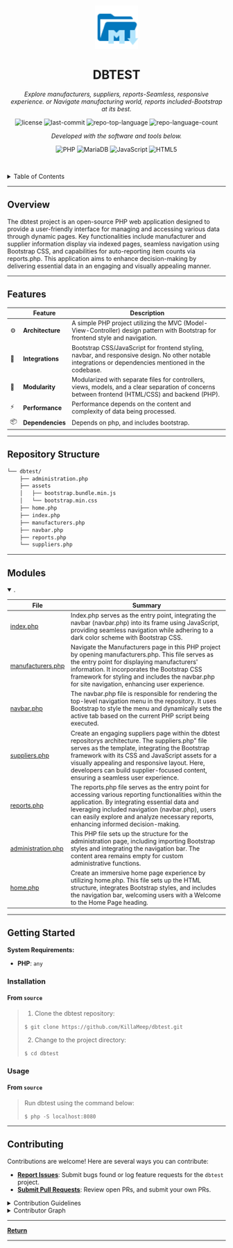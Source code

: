 <p align="center">
  <img src="https://raw.githubusercontent.com/PKief/vscode-material-icon-theme/ec559a9f6bfd399b82bb44393651661b08aaf7ba/icons/folder-markdown-open.svg" width="100" alt="project-logo">
</p>
<p align="center">
    <h1 align="center">DBTEST</h1>
</p>
<p align="center">
    <em>Explore manufacturers, suppliers, reports-Seamless, responsive experience. or Navigate manufacturing world, reports included-Bootstrap at its best.</em>
</p>
<p align="center">
	<img src="https://img.shields.io/github/license/KillaMeep/dbtest" alt="license">
	<img src="https://img.shields.io/github/last-commit/KillaMeep/dbtest?style=flat-square" alt="last-commit">
	<img src="https://img.shields.io/github/languages/top/KillaMeep/dbtest" alt="repo-top-language">
	<img src="https://img.shields.io/github/languages/count/KillaMeep/dbtest" alt="repo-language-count">
	
<p>
<p align="center">
		<em>Developed with the software and tools below.</em>
</p>
<p align="center">
	<img src="https://img.shields.io/badge/php-%23777BB4.svg?style=for-the-badge&logo=php&logoColor=white" alt="PHP">
	<img src="https://img.shields.io/badge/MariaDB-003545?style=for-the-badge&logo=mariadb&logoColor=white" alt="MariaDB">
	<img src="https://img.shields.io/badge/javascript-%23323330.svg?style=for-the-badge&logo=javascript&logoColor=%23F7DF1E" alt="JavaScript">
 	<img src="https://img.shields.io/badge/html5-%23E34F26.svg?style=for-the-badge&logo=html5&logoColor=white" alt="HTML5">
	
</p>

<br><!-- TABLE OF CONTENTS -->
<details>
  <summary>Table of Contents</summary><br>

- [ Overview](#overview)
- [ Features](#features)
- [ Repository Structure](#repository-structure)
- [ Modules](#modules)
- [ Getting Started](#etting-started)
  - [ Installation](#installation)
  - [ Usage](#usage)
- [ Contributing](#contributing)
</details>
<hr>

##  Overview

The dbtest project is an open-source PHP web application designed to provide a user-friendly interface for managing and accessing various data through dynamic pages. Key functionalities include manufacturer and supplier information display via indexed pages, seamless navigation using Bootstrap CSS, and capabilities for auto-reporting item counts via reports.php. This application aims to enhance decision-making by delivering essential data in an engaging and visually appealing manner.

---

##  Features

|   | Feature         | Description                                                |
|----|-------------------|---------------------------------------------------------------|
| ⚙️  | **Architecture** | A simple PHP project utilizing the MVC (Model-View-Controller) design pattern with Bootstrap for frontend style and navigation. |
| 🔌 | **Integrations**  | Bootstrap CSS/JavaScript for frontend styling, navbar, and responsive design. No other notable integrations or dependencies mentioned in the codebase. |
| 🧩 | **Modularity**    | Modularized with separate files for controllers, views, models, and a clear separation of concerns between frontend (HTML/CSS) and backend (PHP). |
| ⚡️  | **Performance**   | Performance depends on the content and complexity of data being processed. |
| 📦 | **Dependencies**  | Depends on php, and includes bootstrap. |

---

##  Repository Structure

```sh
└── dbtest/
    ├── administration.php
    ├── assets
    │   ├── bootstrap.bundle.min.js
    │   └── bootstrap.min.css
    ├── home.php
    ├── index.php
    ├── manufacturers.php
    ├── navbar.php
    ├── reports.php
    └── suppliers.php
```

---

##  Modules

<details open><summary>.</summary>

| File                                                                                         | Summary                                                                                                                                                                                                                                                                                                                                        |
| ---                                                                                          | ---                                                                                                                                                                                                                                                                                                                                            |
| [index.php](https://github.com/KillaMeep/dbtest.git/blob/master/index.php)                   | Index.php serves as the entry point, integrating the navbar (navbar.php) into its frame using JavaScript, providing seamless navigation while adhering to a dark color scheme with Bootstrap CSS.                                                                                                                                              |
| [manufacturers.php](https://github.com/KillaMeep/dbtest.git/blob/master/manufacturers.php)   | Navigate the Manufacturers page in this PHP project by opening manufacturers.php. This file serves as the entry point for displaying manufacturers' information. It incorporates the Bootstrap CSS framework for styling and includes the navbar.php for site navigation, enhancing user experience.                                           |
| [navbar.php](https://github.com/KillaMeep/dbtest.git/blob/master/navbar.php)                 | The navbar.php file is responsible for rendering the top-level navigation menu in the repository. It uses Bootstrap to style the menu and dynamically sets the active tab based on the current PHP script being executed.                                                                                                                      |
| [suppliers.php](https://github.com/KillaMeep/dbtest.git/blob/master/suppliers.php)           | Create an engaging suppliers page within the dbtest repositorys architecture. The suppliers.php" file serves as the template, integrating the Bootstrap framework with its CSS and JavaScript assets for a visually appealing and responsive layout. Here, developers can build supplier-focused content, ensuring a seamless user experience. |
| [reports.php](https://github.com/KillaMeep/dbtest.git/blob/master/reports.php)               | The reports.php file serves as the entry point for accessing various reporting functionalities within the application. By integrating essential data and leveraging included navigation (navbar.php), users can easily explore and analyze necessary reports, enhancing informed decision-making.                                              |
| [administration.php](https://github.com/KillaMeep/dbtest.git/blob/master/administration.php) | This PHP file sets up the structure for the administration page, including importing Bootstrap styles and integrating the navigation bar. The content area remains empty for custom administrative functions.                                                                                                                                  |
| [home.php](https://github.com/KillaMeep/dbtest.git/blob/master/home.php)                     | Create an immersive home page experience by utilizing home.php. This file sets up the HTML structure, integrates Bootstrap styles, and includes the navigation bar, welcoming users with a Welcome to the Home Page heading.                                                                                                                   |

</details>

---

##  Getting Started

**System Requirements:**

* **PHP**: `any`

###  Installation

<h4>From <code>source</code></h4>

> 1. Clone the dbtest repository:
>
> ```console
> $ git clone https://github.com/KillaMeep/dbtest.git
> ```
>
> 2. Change to the project directory:
> ```console
> $ cd dbtest
> ```

###  Usage

<h4>From <code>source</code></h4>

> Run dbtest using the command below:
> ```console
> $ php -S localhost:8080
> ```

---

##  Contributing

Contributions are welcome! Here are several ways you can contribute:

- **[Report Issues](https://github.com/KillaMeep/dbtest.git/issues)**: Submit bugs found or log feature requests for the `dbtest` project.
- **[Submit Pull Requests](https://github.com/KillaMeep/dbtest.git/blob/main/CONTRIBUTING.md)**: Review open PRs, and submit your own PRs.

<details closed>
<summary>Contribution Guidelines</summary>

1. **Fork the Repository**: Start by forking the project repository to your github account.
2. **Clone Locally**: Clone the forked repository to your local machine using a git client.
   ```sh
   git clone https://github.com/KillaMeep/dbtest.git
   ```
3. **Create a New Branch**: Always work on a new branch, giving it a descriptive name.
   ```sh
   git checkout -b new-feature-x
   ```
4. **Make Your Changes**: Develop and test your changes locally.
5. **Commit Your Changes**: Commit with a clear message describing your updates.
   ```sh
   git commit -m 'Implemented new feature x.'
   ```
6. **Push to github**: Push the changes to your forked repository.
   ```sh
   git push origin new-feature-x
   ```
7. **Submit a Pull Request**: Create a PR against the original project repository. Clearly describe the changes and their motivations.
8. **Review**: Once your PR is reviewed and approved, it will be merged into the main branch. Congratulations on your contribution!
</details>

<details closed>
<summary>Contributor Graph</summary>
<br>
<p align="center">
   <a href="https://github.com{/KillaMeep/dbtest./}graphs/contributors">
      <img src="https://contrib.rocks/image?repo=KillaMeep/dbtest">
   </a>
</p>
</details>

---

[**Return**](#overview)

---
